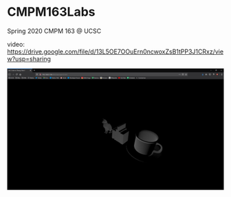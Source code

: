 # CMPM163Labs
Spring 2020 CMPM 163 @ UCSC

video: https://drive.google.com/file/d/13L5OE7OOuErn0ncwoxZsB1tPP3J1CRxz/view?usp=sharing

![](images/screenshot.png)
